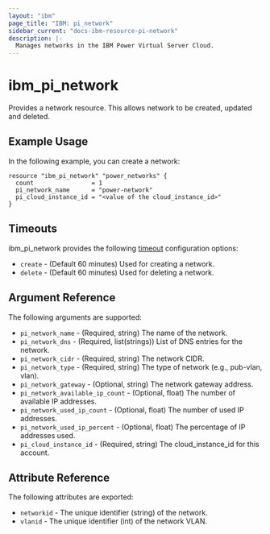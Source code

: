 ```yaml
---
layout: "ibm"
page_title: "IBM: pi_network"
sidebar_current: "docs-ibm-resource-pi-network"
description: |-
  Manages networks in the IBM Power Virtual Server Cloud.
---
```


# ibm\_pi_network

Provides a network resource. This allows network to be created, updated and deleted.

## Example Usage

In the following example, you can create a network:

```hcl
resource "ibm_pi_network" "power_networks" {
  count                = 1
  pi_network_name      = "power-network"
  pi_cloud_instance_id = "<value of the cloud_instance_id>"
}
```

## Timeouts

ibm_pi_network provides the following [timeout](https://www.terraform.io/docs/configuration/resources.html#timeouts) configuration options:

* `create` - (Default 60 minutes) Used for creating a network.
* `delete` - (Default 60 minutes) Used for deleting a network.

## Argument Reference

The following arguments are supported:

* `pi_network_name` - (Required, string) The name of the network.
* `pi_network_dns` - (Required, list(strings)) List of DNS entries for the network.
* `pi_network_cidr` - (Required, string) The network CIDR.
* `pi_network_type` - (Required, string) The type of network (e.g., pub-vlan, vlan).
* `pi_network_gateway` - (Optional, string) The network gateway address.
* `pi_network_available_ip_count` - (Optional, float) The number of available IP addresses.
* `pi_network_used_ip_count` - (Optional, float) The number of used IP addresses.
* `pi_network_used_ip_percent` - (Optional, float) The percentage of IP addresses used.
* `pi_cloud_instance_id` - (Required, string) The cloud_instance_id for this account.

## Attribute Reference

The following attributes are exported:

* `networkid` - The unique identifier (string) of the network.
* `vlanid` - The unique identifier (int) of the network VLAN.
